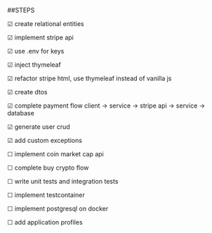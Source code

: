 ##STEPS

&#x2611; create relational entities

&#x2611; implement stripe api

&#x2611; use .env for keys

&#x2611; inject thymeleaf

&#x2611; refactor stripe html, use thymeleaf instead of vanilla js

&#x2611; create dtos

&#x2611; complete payment flow client -> service -> stripe api -> service -> database

&#x2611; generate user crud

&#x2611; add custom exceptions

&#x2610; implement coin market cap api

&#x2610; complete buy crypto flow

&#x2610; write unit tests and integration tests

&#x2610; implement testcontainer

&#x2610; implement postgresql on docker

&#x2610; add application profiles

